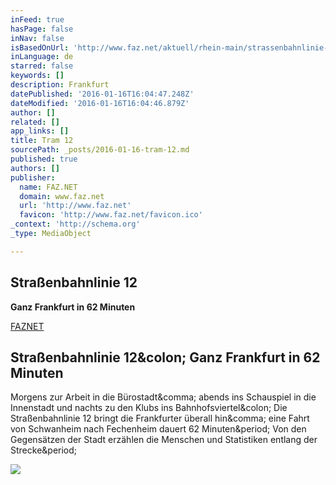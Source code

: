 ```yaml
---
inFeed: true
hasPage: false
inNav: false
isBasedOnUrl: 'http://www.faz.net/aktuell/rhein-main/strassenbahnlinie-12-ganz-frankfurt-in-62-minuten-13870252.html'
inLanguage: de
starred: false
keywords: []
description: Frankfurt
datePublished: '2016-01-16T16:04:47.248Z'
dateModified: '2016-01-16T16:04:46.879Z'
author: []
related: []
app_links: []
title: Tram 12
sourcePath: _posts/2016-01-16-tram-12.md
published: true
authors: []
publisher:
  name: FAZ.NET
  domain: www.faz.net
  url: 'http://www.faz.net'
  favicon: 'http://www.faz.net/favicon.ico'
_context: 'http://schema.org'
_type: MediaObject

---
```

## Straßenbahnlinie 12

**Ganz Frankfurt in 62 Minuten**

[FAZNET][0]

<article style=""><h1>Straßenbahnlinie 12&amp;colon; Ganz Frankfurt in 62 Minuten</h1><p>Morgens zur Arbeit in die Bürostadt&amp;comma; abends ins Schauspiel in die Innenstadt und nachts zu den Klubs ins Bahnhofsviertel&amp;colon; Die Straßenbahnlinie 12 bringt die Frankfurter überall hin&amp;comma; eine Fahrt von Schwanheim nach Fechenheim dauert 62 Minuten&amp;period; Von den Gegensätzen der Stadt erzählen die Menschen und Statistiken entlang der Strecke&amp;period;</p><img src="http://media1.faz.net/ppmedia/aktuell/1337703516/1.3911037/article_multimedia_overview/eine-bahn-der-linie-12-am.jpg" /></article>



[0]: http://www.faz.net/-gpc-89acs